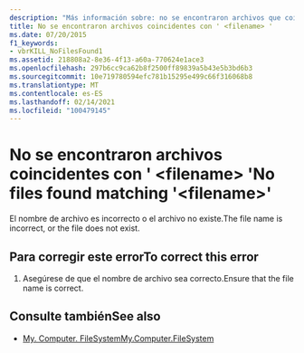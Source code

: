 ```yaml
---
description: "Más información sobre: no se encontraron archivos que coincidan con ' <filename> '"
title: No se encontraron archivos coincidentes con ' <filename> '
ms.date: 07/20/2015
f1_keywords:
- vbrKILL_NoFilesFound1
ms.assetid: 218808a2-8e36-4f13-a60a-770624e1ace3
ms.openlocfilehash: 297b6cc9ca62b8f2500ff89839a5b43e5b3bd6b3
ms.sourcegitcommit: 10e719780594efc781b15295e499c66f316068b8
ms.translationtype: MT
ms.contentlocale: es-ES
ms.lasthandoff: 02/14/2021
ms.locfileid: "100479145"
---
```

# <a name="no-files-found-matching-filename"></a><span data-ttu-id="7f355-103">No se encontraron archivos coincidentes con ' \<filename> '</span><span class="sxs-lookup"><span data-stu-id="7f355-103">No files found matching '\<filename>'</span></span>

<span data-ttu-id="7f355-104">El nombre de archivo es incorrecto o el archivo no existe.</span><span class="sxs-lookup"><span data-stu-id="7f355-104">The file name is incorrect, or the file does not exist.</span></span>  
  
## <a name="to-correct-this-error"></a><span data-ttu-id="7f355-105">Para corregir este error</span><span class="sxs-lookup"><span data-stu-id="7f355-105">To correct this error</span></span>  
  
1. <span data-ttu-id="7f355-106">Asegúrese de que el nombre de archivo sea correcto.</span><span class="sxs-lookup"><span data-stu-id="7f355-106">Ensure that the file name is correct.</span></span>  
  
## <a name="see-also"></a><span data-ttu-id="7f355-107">Consulte también</span><span class="sxs-lookup"><span data-stu-id="7f355-107">See also</span></span>

- [<span data-ttu-id="7f355-108">My. Computer. FileSystem</span><span class="sxs-lookup"><span data-stu-id="7f355-108">My.Computer.FileSystem</span></span>](xref:Microsoft.VisualBasic.FileIO.FileSystem)
